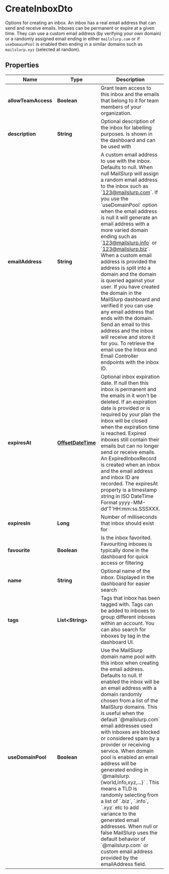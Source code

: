 

# CreateInboxDto

Options for creating an inbox. An inbox has a real email address that can send and receive emails. Inboxes can be permanent or expire at a given time. They can use a custom email address (by verifying your own domain) or a randomly assigned email ending in either `mailslurp.com` or if `useDomainPool` is enabled then ending in a similar domains such as `mailslurp.xyz` (selected at random). 
## Properties

Name | Type | Description | Notes
------------ | ------------- | ------------- | -------------
**allowTeamAccess** | **Boolean** | Grant team access to this inbox and the emails that belong to it for team members of your organization. |  [optional]
**description** | **String** | Optional description of the inbox for labelling purposes. Is shown in the dashboard and can be used with |  [optional]
**emailAddress** | **String** | A custom email address to use with the inbox. Defaults to null. When null MailSlurp will assign a random email address to the inbox such as &#x60;123@mailslurp.com&#x60;. If you use the &#x60;useDomainPool&#x60; option when the email address is null it will generate an email address with a more varied domain ending such as &#x60;123@mailslurp.info&#x60; or &#x60;123@mailslurp.biz&#x60;. When a custom email address is provided the address is split into a domain and the domain is queried against your user. If you have created the domain in the MailSlurp dashboard and verified it you can use any email address that ends with the domain. Send an email to this address and the inbox will receive and store it for you. To retrieve the email use the Inbox and Email Controller endpoints with the inbox ID. |  [optional]
**expiresAt** | [**OffsetDateTime**](OffsetDateTime) | Optional inbox expiration date. If null then this inbox is permanent and the emails in it won&#39;t be deleted. If an expiration date is provided or is required by your plan the inbox will be closed when the expiration time is reached. Expired inboxes still contain their emails but can no longer send or receive emails. An ExpiredInboxRecord is created when an inbox and the email address and inbox ID are recorded. The expiresAt property is a timestamp string in ISO DateTime Format yyyy-MM-dd&#39;T&#39;HH:mm:ss.SSSXXX. |  [optional]
**expiresIn** | **Long** | Number of milliseconds that inbox should exist for |  [optional]
**favourite** | **Boolean** | Is the inbox favorited. Favouriting inboxes is typically done in the dashboard for quick access or filtering |  [optional]
**name** | **String** | Optional name of the inbox. Displayed in the dashboard for easier search |  [optional]
**tags** | **List&lt;String&gt;** | Tags that inbox has been tagged with. Tags can be added to inboxes to group different inboxes within an account. You can also search for inboxes by tag in the dashboard UI. |  [optional]
**useDomainPool** | **Boolean** | Use the MailSlurp domain name pool with this inbox when creating the email address. Defaults to null. If enabled the inbox will be an email address with a domain randomly chosen from a list of the MailSlurp domains. This is useful when the default &#x60;@mailslurp.com&#x60; email addresses used with inboxes are blocked or considered spam by a provider or receiving service. When domain pool is enabled an email address will be generated ending in &#x60;@mailslurp.{world,info,xyz,...}&#x60; . This means a TLD is randomly selecting from a list of &#x60;.biz&#x60;, &#x60;.info&#x60;, &#x60;.xyz&#x60; etc to add variance to the generated email addresses. When null or false MailSlurp uses the default behavior of &#x60;@mailslurp.com&#x60; or custom email address provided by the emailAddress field. |  [optional]



